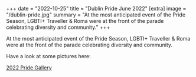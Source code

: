 +++
date = "2022-10-25"
title = "Dublin Pride June 2022"
[extra]
image = "/dublin-pride.jpg"
summary = "At the most anticipated event of the Pride Season, LGBTI+ Traveller & Roma were at the front of the parade celebrating diversity and community."
+++

At the most anticipated event of the Pride Season, LGBTI+ Traveller & Roma were at the front of the parade celebrating diversity and community. 

<div class="narrow-side-column">

Have a look at some pictures here:

<a class="button button--yellow" href="/what-we-do/prides/2022-dublin-pride">2022 Pride Gallery</a>

</div>
